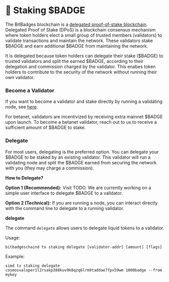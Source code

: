 # 🤝 Staking $BADGE

The BitBadges blockchain is a [delegated proof-of-stake blockchain](https://101blockchains.com/proof-of-stake-vs-delegated-proof-of-stake/). Delegated Proof of Stake (DPoS) is a blockchain consensus mechanism where token holders elect a small group of trusted members (validators) to validate transactions and maintain the network. These validators stake $BADGE and earn additional $BADGE from maintaining the network.&#x20;

It is delegated because token holders can delegate their stake ($BADGE) to trusted validators and split the earned $BADGE, according to their delegation and commission charged by the validator. This enabes token holders to contribute to the security of the network without running their own validator.

### **Become a Validator**

If you want to become a validator and stake directly by running a validating node, see [here](../blockchain/run-a-node.md).&#x20;

For betanet, validators are incentivized by receiving extra mainnet $BADGE upon launch. To become a betanet validator, reach out to us to receive a sufficient amount of $BADGE to stake.

### Delegate

For most users, delegating is the preferred option. You can delegate your $BADGE to be staked by an existing validator. This validator will run a validating node and split the $BADGE earned from securing the network with you (they may charge a commission).&#x20;



**How to Delegate?**

**Option 1 (Recommended):** Visit TODO. We are currently working on a simple user interface to delegate $BADGE to a validator.

**Option 2 (Technical):** If you are running a node, you can interact directly with the command line to delegate to a running validator.

**delegate**[**​**](https://docs.cosmos.network/main/modules/staking#delegate-1)

The command `delegate` allows users to delegate liquid tokens to a validator.

Usage:

```
bitbadgeschaind tx staking delegate [validator-addr] [amount] [flags]
```

Example:

```
simd tx staking delegate cosmosvaloper1l2rsakp388kuv9k8qzq6lrm9taddae7fpx59wm 1000badge --from mykey
```
